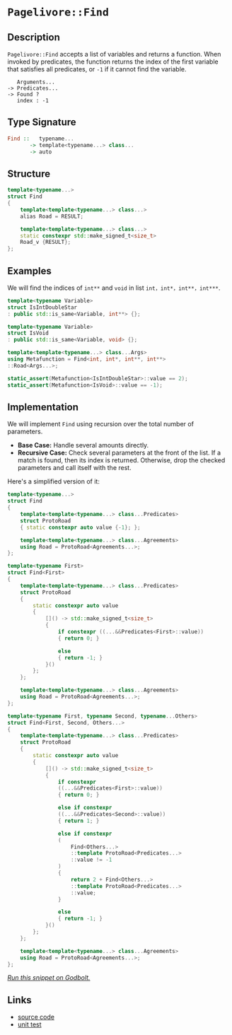 <!-- Copyright 2024 Feng Mofan
SPDX-License-Identifier: Apache-2.0 -->

# `Pagelivore::Find`

## Description

`Pagelivore::Find` accepts a list of variables and returns a function.
When invoked by predicates, the function returns the index of the first variable that satisfies all predicates, or `-1` if it cannot find the variable.

<pre><code>   Arguments...
-> Predicates...
-> Found ?
   index : -1</code></pre>

## Type Signature

```Haskell
Find ::   typename...
       -> template<typename...> class...
       -> auto
```

## Structure

```C++
template<typename...>
struct Find
{
    template<template<typename...> class...>
    alias Road = RESULT;

    template<template<typename...> class...>
    static constexpr std::make_signed_t<size_t>
    Road_v {RESULT};
};
```

## Examples

We will find the indices of `int**` and `void` in list `int，int*，int**，int***`.

```C++
template<typename Variable>
struct IsIntDoubleStar
: public std::is_same<Variable, int**> {};

template<typename Variable>
struct IsVoid
: public std::is_same<Variable, void> {};

template<template<typename...> class...Args>
using Metafunction = Find<int, int*, int**, int**>
::Road<Args...>;

static_assert(Metafunction<IsIntDoubleStar>::value == 2);
static_assert(Metafunction<IsVoid>::value == -1);
```

## Implementation

We will implement `Find` using recursion over the total number of parameters.

- **Base Case:** Handle several amounts directly.
- **Recursive Case:** Check several parameters at the front of the list.
If a match is found, then its index is returned.
Otherwise, drop the checked parameters and call itself with the rest.

Here's a simplified version of it:

```C++
template<typename...>
struct Find
{
    template<template<typename...> class...Predicates>
    struct ProtoRoad
    { static constexpr auto value {-1}; };

    template<template<typename...> class...Agreements>
    using Road = ProtoRoad<Agreements...>;
};

template<typename First>
struct Find<First>
{
    template<template<typename...> class...Predicates>
    struct ProtoRoad
    {   
        static constexpr auto value 
        {
            []() -> std::make_signed_t<size_t>
            {
                if constexpr ((...&&Predicates<First>::value))
                { return 0; }

                else
                { return -1; }
            }()
        };
    };

    template<template<typename...> class...Agreements>
    using Road = ProtoRoad<Agreements...>;
};

template<typename First, typename Second, typename...Others>
struct Find<First, Second, Others...>
{
    template<template<typename...> class...Predicates>
    struct ProtoRoad
    {   
        static constexpr auto value 
        {
            []() -> std::make_signed_t<size_t>
            {
                if constexpr
                ((...&&Predicates<First>::value))
                { return 0; }

                else if constexpr
                ((...&&Predicates<Second>::value))
                { return 1; }

                else if constexpr
                (
                    Find<Others...>
                    ::template ProtoRoad<Predicates...>
                    ::value != -1
                )
                { 
                    return 2 + Find<Others...>
                    ::template ProtoRoad<Predicates...>
                    ::value; 
                }

                else
                { return -1; }
            }()
        };
    };

    template<template<typename...> class...Agreements>
    using Road = ProtoRoad<Agreements...>;
};
```

[*Run this snippet on Godbolt.*](https://godbolt.org/#z:OYLghAFBqd5QCxAYwPYBMCmBRdBLAF1QCcAaPECAMzwBtMA7AQwFtMQByARg9KtQYEAysib0QXACx8BBAKoBnTAAUAHpwAMvAFYTStJg1DIApACYAQuYukl9ZATwDKjdAGFUtAK4sGIAMykrgAyeAyYAHI%2BAEaYxCAA7NIADqgKhE4MHt6%2BAaSp6Y4CoeFRLLHxSbaY9kUMQgRMxATZPn6BdpgOmQ1NBCWRMXGJ0gqNza25HeP9YYPlw0kAlLaoXsTI7Bzm/mHI3lgA1Cb%2Bbl6OtIQAnifYJhoAgjt7B5jHp8hj6FhUt/dPjwImBYyQMQJObgIV2SjFYmAAdIi/o8xsQvA5DgAxMLof4mBJWR6HYmHIEgsGYCFk0FMcGnKEw5hsRHw26HfZMBQKFnKYiYfCiIEKZEPEmHVHogiHXmoIgAJVQTFxRJJ%2BIs4sajmQ7IEY0wqmSxEOTHOqEOADcxF43mqALRcfEAERO6qdLrxKuJ1IpVOBNLpkOhsOZSP82HZBi5LIewD5wMYBGFYf%2BYq86SMhwVSvejulxFlqCzuNOMbjbEE3NDd38hKeCWdNY9D29tMp9KDTLe2OIYxFEox2IYxbc3d7yceapTJJbAZnbcDjLhLLZHKjiN5/LwgswSbuno1aIxMvliuVotVBNV%2B7FY1pW51DD1BqNJqIFqtNuvF9rYt/qoArFY/6OhASyHLabJfCAIAsEwADWmAAPrpMA4ToIhBAQukABeSGYeO55/mKk5fkRJJ4FQD5PoahxQMuZgAGzmAxG4Cq2SYjngPb4dg0GWt4mBLEsU5kX%2BaqHHyBDrAwhwaC6xz1k2olETUSgicp34SZgUnEDJ9ryW6pG/k6oHqcRimNvubqWQChGkn6Pr0g5rZUh2S5VhGnKVvCpaYPGFYiqm6bAJmp45nmBZFhCvn%2BYmy7JjZ1m1v8c6uYubBYlxYykKSbkZUIXQCOgOUMsGCKIgA8gQCBxLu/z9lKg7DqOBA5QVaBDjlVU1T28V7nWP7Ts5s7DfOpWdn1nlrvCrFbuxgUkg1EUnkq6nicSZmLZq94ddRL6mu%2BAnHEZJF2WRJiARdIFgRBYYaug0GwQhyF4Kh/IYVheC4R9BEaQpg1/cSFFUUCz60RA9FMYxs3bhxLW3HxH5CZtyniZJ0myQZikTkZZGqW8wO7aDNF0UijHMTD82nO1RUIyA/HWsjuNEWj2kYw6NYKc6ONnRp%2BOHITurE8QKOiRAot/U1ELdbVfUSxp0FzsthanhClNCnLzPKYjR1gGAJy5vpWu/sJxvma6ZtEejumHGYxyWJlQ7S9VstVvL2sgErx4q6tpzqzumu84Dhw69aBmWxt2O2cHxL4%2B7xmXtbekc66Ud/SZptB1z7pWRZyX7qlTnki57bpeVrJ3au3kxeWiYLcSaZhCFRbhd7UUlrGfm195fyJXnTYAPQAFQj6PY8D/8w8jwAKtgQjT6PE%2BPFPY/j02zwMPsXhHBC5x0NcIopaNaVlYc2D0LXfYEIeUoAJIKLfgiOms0T0L0IuPCAhzJF4r/3lBIA8AKGQnCCE59Yo5TCAQEebJJz9x5oXBcp9wGXwIkte%2BAA1VAeAzxfx/n/bUACgEgLYGAi%2BCYcrmmwcWcMcCGz52bMfIu/oxp5XLiuSM1diDADqo8RuGYACy2kmBUC8JvOo4UpanCgZAwQQ9ZHQPkQLORQ8RTQXbm4B43Ce4JQYbeLUiEvJxAIBAIRjRRHiMyBCe%2Bj8CDP1/m/cYdMGY2n8A2XMZhhI2X0VuQxXJjGmOERY7oAhrEKCwTg5xH4cwG3AlwLxFgOArFoJwf8vA/DcF4KgTgbhrDWHFGsDYNozD%2BB4KQAgmgkkrDgiAf8CR4T%2BAABwMQSP4FpGgmmtIAJyBBSRwSQvAWASA0BoUgGStCkGyRwXgCgQCjIqRwLQKw4CwBgIgEAawCA/1ahQCAaAQR0DiBEOEnBVDNNtAxSQhxgDIG1FIeEZheCbiIMQHBeh%2BCCBEGIdgUgZCCEUCodQiydB6AAO7ECYMkTgPBkmpPSZUyZnAKrnG2YcVAlEzkMQuVcm5dzJAPNoh4A59AjQ7HibwBZSzSAQCQPs5IhyyC7LpQykAwApBmD4HQIEPZKDRARdEMITQrjQt4AK5gxArgVWiNoLoCyyn7NrhVBgtBhXAtIFgaIXhgBuDELQWZmT1XAkMMAcQar8B8m6OaHcCL9RdHOFsMpUCagIsuNECFEqPBYARdfPAQyDVWuINENImBHRGqMJcIwlSVhUAMDwjBeBMCgoqoyEVfzhCiHEL8j58glBqARboLg%2BhjUoDyZYfQeBoizMgCsVAyQ6j6ttF8A2phLDWDMBM1AAbXlYCraBaotRMguCHJMPwhaQhzDKBUPQBQMgCBHdOtIs6GADEncMQtnQQn1BmPO9dNRZU9BmCuoY8R13bs8G0PQt5mhHoWCelYChCmbAkLCjgaSxkIqmYcTF2Lrm3MOPcu2EBcCEBIPbUpSwKVRpWDVJUww%2B01MkP4eEPSkgaEkGYSQDERn/gYl0/QnABmkCGaU%2BEDEuAMUaV0xp5H/ySC4P%2BHpDF31qqmTMuZ5So3UrWTSjZKLzjkEoMyklxy2CcCaCwc0CRbRME8hmLgXT4RcHhBM55JA3mFuzV8zN0hs0ArzWq3QHLwWQpFS%2Bt94yslIr41KdFxpiASakzJjkcmFNKY0IS1AxK4hgc8ZB4FyzaWefpSSgTeygssvE5J20zm2VdK4KMmgtBuWzIgHytVYqhWpoyxKqVMqHCpoVQmJVKqEUaq1Tq2gerU1YFguGrYEzzX7qtfqlTqg7VAlTU6vpEzXXuquJ6%2BrFLXl%2BrKQGoNShQ21ZNU3TjMamBxoTUmlNBrNMZp%2BTp2QemgUTMM0WyNLarBltdb2mtdbMgNqbW4g7baO1dpwda6t/b93OAgK4HdQQhw3qnYWmddR3u/cyF9tdT3N3vxaOe3Iu6B0CDB0Dk9tgz05FHQjvocPn2rHWE%2B%2BJ%2BHX3wpY5wOzDnpOyZCvJxTynaLAZeWB8lHH/PQcwLB%2BIfa%2BmEeIwptDCQGMJFaehzDdHmMds4Gx%2BZnGVnrM2ds0LQmjknI4OJy5hwWAKHNNqc0ZOKRjCefgF56m01afW2mrb%2Ba8jGahZkszeOhccGRVs84aLKIK6ucr1XFoNfsSlBAIlwXvM7H8BBunVKeMy8ZYJ8LJL6bIGSMkRC6uumIU1wQQx9nLmcqS7VXl/LBUSqy9nyV0rZUFc84q5VqqGuYE1dq3V%2Bqyk1eNaahrXEmvWrVba5A9rOuCGdWq3rQqBveuG6msbwbJv15m/5vgsbwmLeTYwVNq3vkSA2/83N22QW9OLddo7FaTuTLO7qTgA8oJb4sO2rJd2e3wHvXuzdQ73AQ%2BR%2BO0ox6F2FEyP9xddQ0dQ%2Be1uvo72N06hYcJ0X9T1/8H9L1D0QDb10cH1McflLdBdLMOBCdFcXc1d3chRPcqdQMyUA9KUqlSAYMsBmcX02cQAzAFN/B/B/x/w0N4sOl/AEgKMkDEVplbB2MCChJSAEMzBSMuB/BGJBCukyNGINAEgcd/ArdkC/MlkX1HlWDWNA9CCA10hnBJAgA%3D%3D%3D)

## Links

- [source code](../../../../conceptrodon/pagelivore/find.hpp)
- [unit test](../../../../tests/unit/pagelivore/find.test.hpp)
